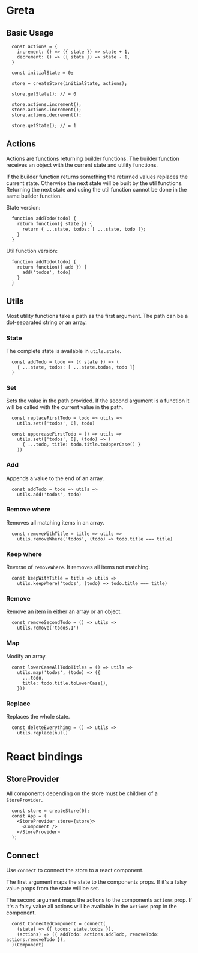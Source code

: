 # Greta

## Basic Usage
```
  const actions = {
    increment: () => ({ state }) => state + 1,
    decrement: () => ({ state }) => state - 1,
  }

  const initialState = 0;

  store = createStore(initialState, actions);

  store.getState(); // = 0

  store.actions.increment();
  store.actions.increment();
  store.actions.decrement();

  store.getState(); // = 1
```

## Actions
Actions are functions returning builder functions. The builder function receives an object with the current state and utility functions.

If the builder function returns something the returned values replaces the current state. Otherwise the next state will be built by the util functions. Returning the next state and using the util function cannot be done in the same builder function.

State version:
```
  function addTodo(todo) {
    return function({ state }) {
      return { ...state, todos: [ ...state, todo ]};
    }
  }
```

Util function version:
```
  function addTodo(todo) {
    return function({ add }) {
      add('todos', todo)
    }
  }
```

## Utils 

Most utility functions take a path as the first argument. The path can be a dot-separated string or an array.

### State

The complete state is available in `utils.state`.

```
  const addTodo = todo => ({ state }) => (
    { ...state, todos: [ ...state.todos, todo ]}
  )
```

### Set

Sets the value in the path provided. If the second argument is a function it will be called with the current value in the path.

```
  const replaceFirstTodo = todo => utils =>
    utils.set(['todos', 0], todo)

  const uppercaseFirstTodo = () => utils =>
    utils.set(['todos', 0], (todo) => (
      { ...todo, title: todo.title.toUpperCase() }
    ))
```

### Add

Appends a value to the end of an array.

```
  const addTodo = todo => utils =>
    utils.add('todos', todo)
```

### Remove where

Removes all matching items in an array.

```
  const removeWithTitle = title => utils =>
    utils.removeWhere('todos', (todo) => todo.title === title)
```

### Keep where

Reverse of `removeWhere`. It removes all items not matching.

```
  const keepWithTitle = title => utils =>
    utils.keepWhere('todos', (todo) => todo.title === title)
```

### Remove

Remove an item in either an array or an object.

```
  const removeSecondTodo = () => utils =>
    utils.remove('todos.1')
```

### Map

Modify an array.

```
  const lowerCaseAllTodoTitles = () => utils =>
    utils.map('todos', (todo) => ({
      ...todo,
      title: todo.title.toLowerCase(),
    }))
```

### Replace

Replaces the whole state.

```
  const deleteEverything = () => utils =>
    utils.replace(null)
```

# React bindings

## StoreProvider

All components depending on the store must be children of a `StoreProvider`.

```
  const store = createStore(0);
  const App = (
    <StoreProvider store={store}>
      <Component />
    </StoreProvider>
  );
```

## Connect

Use `connect` to connect the store to a react component. 

The first argument maps the state to the components props. If it's a falsy value props from the state will be set.

The second argument maps the actions to the components `actions` prop. If it's a falsy value all actions will be available in the `actions` prop in the component.

```
  const ConnectedComponent = connect(
    (state) => ({ todos: state.todos }),
    (actions) => ({ addTodo: actions.addTodo, removeTodo: actions.removeTodo }),
  )(Component)
```